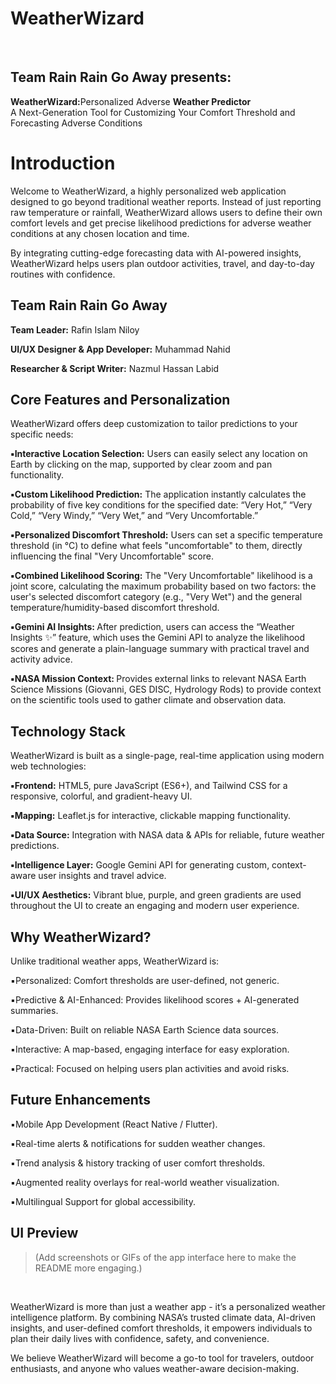 <h1>WeatherWizard</h1><br> 
<h2>Team Rain Rain Go Away presents:</h2> <b>WeatherWizard:</b>Personalized Adverse <b>Weather Predictor</b><br>
A Next-Generation Tool for Customizing Your Comfort Threshold and Forecasting Adverse Conditions<br>
<h1>Introduction</h1>
<p>Welcome to WeatherWizard, a highly personalized web application designed to go beyond traditional weather reports. Instead of just reporting raw temperature or rainfall, WeatherWizard allows users to define their own comfort levels and get precise likelihood predictions for adverse weather conditions at any chosen location and time.

By integrating cutting-edge forecasting data with AI-powered insights, WeatherWizard helps users plan outdoor activities, travel, and day-to-day routines with confidence.</p>

<h2>Team Rain Rain Go Away</h2>
<p><b>Team Leader:</b> Rafin Islam Niloy

<b>UI/UX Designer & App Developer:</b> Muhammad Nahid

<b>Researcher & Script Writer:</b> Nazmul Hassan Labid<p>
<h2>Core Features and Personalization</h2>
<p>WeatherWizard offers deep customization to tailor predictions to your specific needs:

<b>▪️Interactive Location Selection:</b> Users can easily select any location on Earth by clicking on the map, supported by clear zoom and pan functionality.

<b>▪️Custom Likelihood Prediction:</b> The application instantly calculates the probability of five key conditions for the specified date: “Very Hot,” “Very Cold,” “Very Windy,” “Very Wet,” and “Very Uncomfortable.”

<b>▪️Personalized Discomfort Threshold:</b> Users can set a specific temperature threshold (in °C) to define what feels "uncomfortable" to them, directly influencing the final "Very Uncomfortable" score.

<b>▪️Combined Likelihood Scoring:</b> The "Very Uncomfortable" likelihood is a joint score, calculating the maximum probability based on two factors: the user's selected discomfort category (e.g., "Very Wet") and the general temperature/humidity-based discomfort threshold.

<b>▪️Gemini AI Insights: </b>After prediction, users can access the “Weather Insights ✨” feature, which uses the Gemini API to analyze the likelihood scores and generate a plain-language summary with practical travel and activity advice.

<b>▪️NASA Mission Context: </b>Provides external links to relevant NASA Earth Science Missions (Giovanni, GES DISC, Hydrology Rods) to provide context on the scientific tools used to gather climate and observation data.<p>
<h2>Technology Stack</h2>
<p>WeatherWizard is built as a single-page, real-time application using modern web technologies:

<b>▪️Frontend:</b> HTML5, pure JavaScript (ES6+), and Tailwind CSS for a responsive, colorful, and gradient-heavy UI.

<b>▪️Mapping:</b> Leaflet.js for interactive, clickable mapping functionality.

<b>▪️Data Source:</b> Integration with NASA data & APIs for reliable, future weather predictions.

<b>▪️Intelligence Layer:</b> Google Gemini API for generating custom, context-aware user insights and travel advice.

<b>▪️UI/UX Aesthetics:</b> Vibrant blue, purple, and green gradients are used throughout the UI to create an engaging and modern user experience.<p>

<h2>Why WeatherWizard?</h2>

<p>Unlike traditional weather apps, WeatherWizard is:

▪️Personalized: Comfort thresholds are user-defined, not generic.

▪️Predictive & AI-Enhanced: Provides likelihood scores + AI-generated summaries.

▪️Data-Driven: Built on reliable NASA Earth Science data sources.

▪️Interactive: A map-based, engaging interface for easy exploration.

▪️Practical: Focused on helping users plan activities and avoid risks.
<p>
<h2>Future Enhancements</h2>

▪️Mobile App Development (React Native / Flutter).

▪️Real-time alerts & notifications for sudden weather changes.

▪️Trend analysis & history tracking of user comfort thresholds.

▪️Augmented reality overlays for real-world weather visualization.

▪️Multilingual Support for global accessibility.
<p>
<h2>UI Preview </h2>

> (Add screenshots or GIFs of the app interface here to make the README more engaging.) <br>
<br>

<p>WeatherWizard is more than just a weather app - it’s a personalized weather intelligence platform. By combining NASA’s trusted climate data, AI-driven insights, and user-defined comfort thresholds, it empowers individuals to plan their daily lives with confidence, safety, and convenience.

We believe WeatherWizard will become a go-to tool for travelers, outdoor enthusiasts, and anyone who values weather-aware decision-making.<p>
